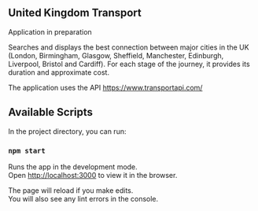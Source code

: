 ## United Kingdom Transport

Application in preparation

Searches and displays the best connection between major cities in the UK (London, Birmingham, Glasgow, Sheffield, Manchester, Edinburgh, Liverpool, Bristol and Cardiff). For each stage of the journey, it provides its duration and approximate cost.

The application uses the API https://www.transportapi.com/

## Available Scripts

In the project directory, you can run:

### `npm start`

Runs the app in the development mode.<br>
Open [http://localhost:3000](http://localhost:3000) to view it in the browser.

The page will reload if you make edits.<br>
You will also see any lint errors in the console.